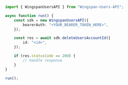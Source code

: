 <!-- Start SDK Example Usage [usage] -->
```typescript
import { WingspanUsersAPI } from "Wingspan-Users-API";

async function run() {
    const sdk = new WingspanUsersAPI({
        bearerAuth: "<YOUR_BEARER_TOKEN_HERE>",
    });

    const res = await sdk.deleteUsersAccountId({
        id: "<id>",
    });

    if (res.statusCode == 200) {
        // handle response
    }
}

run();

```
<!-- End SDK Example Usage [usage] -->